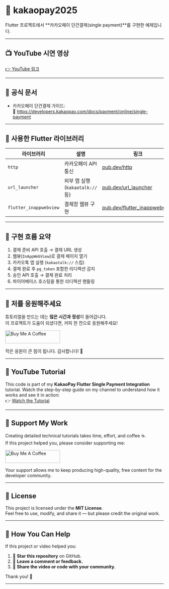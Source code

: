 # 🧾 kakaopay2025

Flutter 프로젝트에서 **카카오페이 단건결제(single payment)**를 구현한 예제입니다.

---

## 📺 YouTube 시연 영상  
[👉 YouTube 링크](여기에_유튜브_URL_붙여넣기)

---

## 📄 공식 문서  
- 카카오페이 단건결제 가이드:  
  🔗 https://developers.kakaopay.com/docs/payment/online/single-payment

---

## 🧩 사용한 Flutter 라이브러리

| 라이브러리 | 설명 | 링크 |
|------------|------|------|
| `http` | 카카오페이 API 통신 | [pub.dev/http](https://pub.dev/packages/http) |
| `url_launcher` | 외부 앱 실행 (`kakaotalk://` 등) | [pub.dev/url_launcher](https://pub.dev/packages/url_launcher) |
| `flutter_inappwebview` | 결제창 웹뷰 구현 | [pub.dev/flutter_inappwebview](https://pub.dev/packages/flutter_inappwebview) |

---

## 📌 구현 흐름 요약

1. 결제 준비 API 호출 → 결제 URL 생성
2. 웹뷰(`InAppWebView`)로 결제 페이지 열기
3. 카카오톡 앱 실행 (`kakaotalk://` 스킴)
4. 결제 완료 후 `pg_token` 포함한 리디렉션 감지
5. 승인 API 호출 → 결제 완료 처리
6. 파이어베이스 호스팅을 통한 리디렉션 핸들링

---
## 🤗 저를 응원해주세요

튜토리얼을 만드는 데는 **많은 시간과 정성**이 들어갑니다.  
이 프로젝트가 도움이 되셨다면, 커피 한 잔으로 응원해주세요!

<a href="https://buymeacoffee.com/codewithsora" target="_blank">
  <img src="https://cdn.buymeacoffee.com/buttons/default-orange.png" alt="Buy Me A Coffee" height="41" width="174">
</a>

작은 응원이 큰 힘이 됩니다. 감사합니다! 🙇

---
## 🎥 YouTube Tutorial

This code is part of my **KakaoPay Flutter Single Payment Integration** tutorial. Watch the step-by-step guide on my channel to understand how it works and see it in action:  
👉 [Watch the Tutorial](https://www.youtube.com/@starbucks9651)

---

## 🤝 Support My Work

Creating detailed technical tutorials takes time, effort, and coffee ☕.  
If this project helped you, please consider supporting me:

<a href="https://buymeacoffee.com/codewithsora" target="_blank">
  <img src="https://cdn.buymeacoffee.com/buttons/default-orange.png" alt="Buy Me A Coffee" height="41" width="174">
</a>

Your support allows me to keep producing high-quality, free content for the developer community.

---

## 📄 License

This project is licensed under the **MIT License**.  
Feel free to use, modify, and share it — but please credit the original work.

---

## 🌟 How You Can Help

If this project or video helped you:

1. 🌟 **Star this repository** on GitHub.  
2. 💬 **Leave a comment or feedback.**  
3. 📢 **Share the video or code with your community.**

Thank you! 🙏

---
